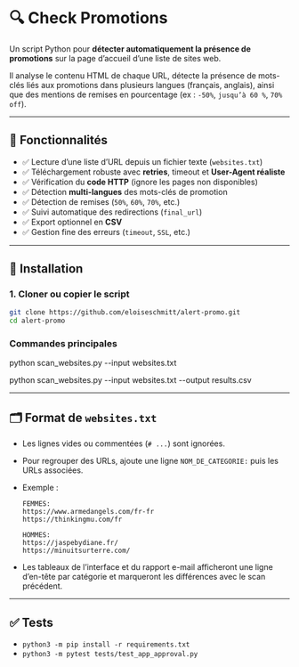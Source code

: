 # 🔍 Check Promotions

Un script Python pour **détecter automatiquement la présence de promotions** sur la page d’accueil d’une liste de sites web.

Il analyse le contenu HTML de chaque URL, détecte la présence de mots-clés liés aux promotions dans plusieurs langues (français, anglais), ainsi que des mentions de remises en pourcentage (ex : `-50%`, `jusqu’à 60 %`, `70% off`).

---

## 🚀 Fonctionnalités

- ✅ Lecture d’une liste d’URL depuis un fichier texte (`websites.txt`)
- ✅ Téléchargement robuste avec **retries**, timeout et **User-Agent réaliste**
- ✅ Vérification du **code HTTP** (ignore les pages non disponibles)
- ✅ Détection **multi-langues** des mots-clés de promotion
- ✅ Détection de remises (`50%`, `60%`, `70%`, etc.)
- ✅ Suivi automatique des redirections (`final_url`)
- ✅ Export optionnel en **CSV**
- ✅ Gestion fine des erreurs (`timeout`, `SSL`, etc.)

---

## 🧰 Installation

### 1. Cloner ou copier le script
```bash
git clone https://github.com/eloiseschmitt/alert-promo.git
cd alert-promo
```

### Commandes principales
python scan_websites.py --input websites.txt

python scan_websites.py --input websites.txt --output results.csv

---

## 🗂️ Format de `websites.txt`

- Les lignes vides ou commentées (`# ...`) sont ignorées.
- Pour regrouper des URLs, ajoute une ligne `NOM_DE_CATEGORIE:` puis les URLs associées.
- Exemple :

  ```text
  FEMMES:
  https://www.armedangels.com/fr-fr
  https://thinkingmu.com/fr

  HOMMES:
  https://jaspebydiane.fr/
  https://minuitsurterre.com/
  ```

- Les tableaux de l’interface et du rapport e-mail afficheront une ligne d’en-tête par catégorie et marqueront les différences avec le scan précédent.

---

## ✅ Tests

- `python3 -m pip install -r requirements.txt`
- `python3 -m pytest tests/test_app_approval.py`
